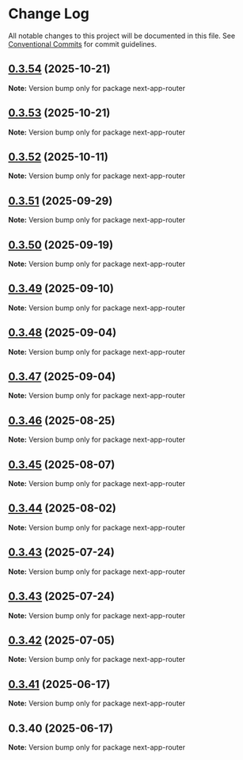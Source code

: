 # Change Log

All notable changes to this project will be documented in this file.
See [Conventional Commits](https://conventionalcommits.org) for commit guidelines.

## [0.3.54](https://github.com/hyperweb-io/interchain-kit/compare/next-app-router@0.3.53...next-app-router@0.3.54) (2025-10-21)

**Note:** Version bump only for package next-app-router

## [0.3.53](https://github.com/hyperweb-io/interchain-kit/compare/next-app-router@0.3.52...next-app-router@0.3.53) (2025-10-21)

**Note:** Version bump only for package next-app-router

## [0.3.52](https://github.com/hyperweb-io/interchain-kit/compare/next-app-router@0.3.51...next-app-router@0.3.52) (2025-10-11)

**Note:** Version bump only for package next-app-router

## [0.3.51](https://github.com/hyperweb-io/interchain-kit/compare/next-app-router@0.3.50...next-app-router@0.3.51) (2025-09-29)

**Note:** Version bump only for package next-app-router

## [0.3.50](https://github.com/hyperweb-io/interchain-kit/compare/next-app-router@0.3.49...next-app-router@0.3.50) (2025-09-19)

**Note:** Version bump only for package next-app-router

## [0.3.49](https://github.com/hyperweb-io/interchain-kit/compare/next-app-router@0.3.48...next-app-router@0.3.49) (2025-09-10)

**Note:** Version bump only for package next-app-router

## [0.3.48](https://github.com/hyperweb-io/interchain-kit/compare/next-app-router@0.3.47...next-app-router@0.3.48) (2025-09-04)

**Note:** Version bump only for package next-app-router

## [0.3.47](https://github.com/hyperweb-io/interchain-kit/compare/next-app-router@0.3.46...next-app-router@0.3.47) (2025-09-04)

**Note:** Version bump only for package next-app-router

## [0.3.46](https://github.com/hyperweb-io/interchain-kit/compare/next-app-router@0.3.45...next-app-router@0.3.46) (2025-08-25)

**Note:** Version bump only for package next-app-router

## [0.3.45](https://github.com/cosmology-tech/interchain-kit/compare/next-app-router@0.3.44...next-app-router@0.3.45) (2025-08-07)

**Note:** Version bump only for package next-app-router

## [0.3.44](https://github.com/cosmology-tech/interchain-kit/compare/next-app-router@0.3.43...next-app-router@0.3.44) (2025-08-02)

**Note:** Version bump only for package next-app-router

## [0.3.43](https://github.com/cosmology-tech/interchain-kit/compare/next-app-router@0.3.43...next-app-router@0.3.43) (2025-07-24)

**Note:** Version bump only for package next-app-router

## [0.3.43](https://github.com/cosmology-tech/interchain-kit/compare/next-app-router@0.3.42...next-app-router@0.3.43) (2025-07-24)

**Note:** Version bump only for package next-app-router

## [0.3.42](https://github.com/hyperweb-io/interchain-kit/compare/next-app-router@0.3.41...next-app-router@0.3.42) (2025-07-05)

**Note:** Version bump only for package next-app-router

## [0.3.41](https://github.com/hyperweb-io/interchain-kit/compare/next-app-router@0.3.40...next-app-router@0.3.41) (2025-06-17)

**Note:** Version bump only for package next-app-router

## 0.3.40 (2025-06-17)

**Note:** Version bump only for package next-app-router
